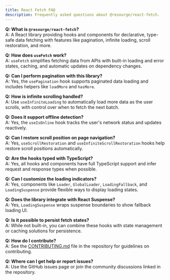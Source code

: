 ```yaml
---
title: React Fetch FAQ
description: Frequently asked questions about @resourge/react-fetch.
---
```


**Q: What is `@resourge/react-fetch`?**  
A: A React library providing hooks and components for declarative, type-safe data fetching with features like pagination, infinite loading, scroll restoration, and more.

**Q: How does `useFetch` work?**  
A: `useFetch` simplifies fetching data from APIs with built-in loading and error states, caching, and automatic updates on dependency changes.

**Q: Can I perform pagination with this library?**  
A: Yes, the `usePagination` hook supports paginated data loading and includes helpers like `loadMore` and `hasMore`.

**Q: How is infinite scrolling handled?**  
A: Use `useInfiniteLoading` to automatically load more data as the user scrolls, with control over when to fetch the next batch.

**Q: Does it support offline detection?**  
A: Yes, the `useIsOnline` hook tracks the user's network status and updates reactively.

**Q: Can I restore scroll position on page navigation?**  
A: Yes, `useScrollRestoration` and `useInfiniteScrollRestoration` hooks help restore scroll positions automatically.

**Q: Are the hooks typed with TypeScript?**  
A: Yes, all hooks and components have full TypeScript support and infer request and response types when possible.

**Q: Can I customize the loading indicators?**  
A: Yes, components like `Loader`, `GlobalLoader`, `LoadingFallback`, and `LoadingSuspense` provide flexible ways to display loading states.

**Q: Does the library integrate with React Suspense?**  
A: Yes, `LoadingSuspense` wraps suspense boundaries to show fallback loading UI.

**Q: Is it possible to persist fetch states?**  
A: While not built-in, you can combine these hooks with state management or caching solutions for persistence.

**Q: How do I contribute?**  
A: See the [CONTRIBUTING.md](https://github.com/resourge/fetch/blob/master/CONTRIBUTING.md) file in the repository for guidelines on contributing.

**Q: Where can I get help or report issues?**  
A: Use the GitHub issues page or join the community discussions linked in the repository.


